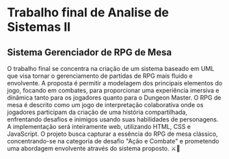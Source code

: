 # Trabalho final de Analise de Sistemas II

## Sistema Gerenciador de RPG de Mesa

O trabalho final se concentra na criação de um sistema baseado em UML que visa tornar o gerenciamento de partidas de RPG mais fluido e envolvente. A proposta é permitir a modelagem dos principais elementos do jogo, focando em combates, para proporcionar uma experiência imersiva e dinâmica tanto para os jogadores quanto para o Dungeon Master. O RPG de mesa é descrito como um jogo de interpretação colaborativa onde os jogadores participam da criação de uma história compartilhada, enfrentando desafios e inimigos usando suas habilidades de personagens. A implementação será inteiramente web, utilizando HTML, CSS e JavaScript. O projeto busca capturar a essência do RPG de mesa clássico, concentrando-se na categoria de desafio "Ação e Combate" e prometendo uma abordagem envolvente através do sistema proposto. ⚔️🎲
